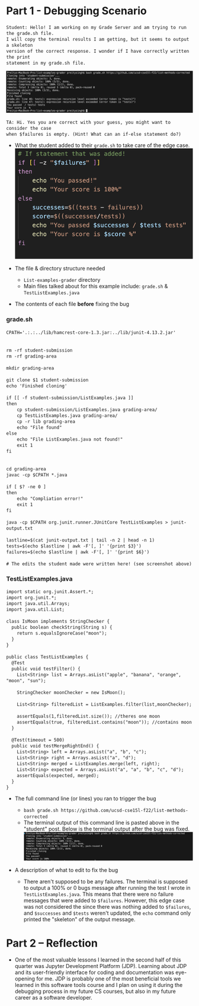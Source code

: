 # Part 1 - Debugging Scenario
```
Student: Hello! I am working on my Grade Server and am trying to run the grade.sh file.
I will copy the terminal results I am getting, but it seems to output a skeleton
version of the correct response. I wonder if I have correctly written the print
statement in my grade.sh file.
```
![Image](help.png)

```
TA: Hi. Yes you are correct with your guess, you might want to consider the case
when $failures is empty. (Hint! What can an if-else statement do?)
```
* What the student added to their `grade.sh` to take care of the edge case.
![Image](edit.png)

* The file & directory structure needed
  * `List-examples-grader` directory
   * Main files talked about for this example include: `grade.sh` & `TestListExamples.java`

* The contents of each file **before** fixing the bug
### grade.sh
```
CPATH='.:.:../lib/hamcrest-core-1.3.jar:../lib/junit-4.13.2.jar'


rm -rf student-submission
rm -rf grading-area

mkdir grading-area

git clone $1 student-submission
echo 'Finished cloning'

if [[ -f student-submission/ListExamples.java ]]
then
    cp student-submission/ListExamples.java grading-area/
    cp TestListExamples.java grading-area/
    cp -r lib grading-area
    echo "File found"
else
    echo "File ListExamples.java not found!"
    exit 1
fi


cd grading-area
javac -cp $CPATH *.java

if [ $? -ne 0 ] 
then
    echo "Compliation error!"
    exit 1
fi

java -cp $CPATH org.junit.runner.JUnitCore TestListExamples > junit-output.txt

lastline=$(cat junit-output.txt | tail -n 2 | head -n 1)
tests=$(echo $lastline | awk -F'[, ]' '{print $3}')
failures=$(echo $lastline | awk -F'[, ]' '{print $6}')

# The edits the student made were written here! (see screenshot above)
```
### TestListExamples.java
```
import static org.junit.Assert.*;
import org.junit.*;
import java.util.Arrays;
import java.util.List;

class IsMoon implements StringChecker {
  public boolean checkString(String s) {
    return s.equalsIgnoreCase("moon");
  }
}

public class TestListExamples {
  @Test
  public void testFilter() {
    List<String> list = Arrays.asList("apple", "banana", "orange", "moon", "sun");

    StringChecker moonChecker = new IsMoon();

    List<String> filteredList = ListExamples.filter(list,moonChecker);

    assertEquals(1,filteredList.size()); //theres one moon
    assertEquals(true, filteredList.contains("moon")); //contains moon
  }

  @Test(timeout = 500)
  public void testMergeRightEnd() {
    List<String> left = Arrays.asList("a", "b", "c");
    List<String> right = Arrays.asList("a", "d");
    List<String> merged = ListExamples.merge(left, right);
    List<String> expected = Arrays.asList("a", "a", "b", "c", "d");
    assertEquals(expected, merged);
  }
}
```


* The full command line (or lines) you ran to trigger the bug
  * `bash grade.sh https://github.com/ucsd-cse15l-f22/list-methods-corrected`
  * The terminal output of this command line is pasted above in the "student" post. Below is the terminal output after the bug was fixed.
 ![Image](gotIt.png)

* A description of what to edit to fix the bug
  * There aren't supposed to be any failures. The terminal is supposed to output a
  100% or 0 bugs message after running the test I wrote in `TestListExamples.java`.
  This means that there were no failure messages that were added to `$failures`.
  However, this edge case was not considered the since there was nothing added to
  `$failures`, and `$successes` and `$tests` weren't updated, the `echo` command only printed
  the "skeleton" of the output message.

# Part 2 – Reflection

* One of the most valuable lessons I learned in the second half of this quarter was Jupyter Development Platform (JDP). Learning about JDP and its user-friendly interface for coding and documentation was eye-opening for me. JDP is probably one of the most beneficial tools we learned in this software tools course and I plan on using it during the debugging process in my future CS courses, but also in my future career as a software developer.
